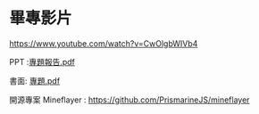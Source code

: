 # 畢專影片
https://www.youtube.com/watch?v=CwOlgbWIVb4

PPT :[專題報告.pdf](https://github.com/user-attachments/files/22420913/default.pdf)

書面: [專題.pdf](https://github.com/user-attachments/files/22423901/default.pdf)


開源專案 Mineflayer : https://github.com/PrismarineJS/mineflayer



